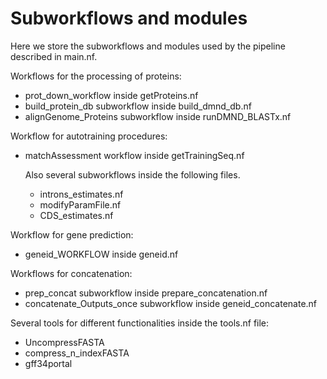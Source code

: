 # Subworkflows and modules

Here we store the subworkflows and modules used by the pipeline described in main.nf.

Workflows for the processing of proteins:
- prot_down_workflow inside getProteins.nf
- build_protein_db subworkflow inside build_dmnd_db.nf
- alignGenome_Proteins subworkflow inside runDMND_BLASTx.nf

Workflow for autotraining procedures:
- matchAssessment workflow inside getTrainingSeq.nf

  Also several subworkflows inside the following files.
  - introns_estimates.nf
  - modifyParamFile.nf
  - CDS_estimates.nf

Workflow for gene prediction:
- geneid_WORKFLOW inside geneid.nf

Workflows for concatenation:
- prep_concat subworkflow inside prepare_concatenation.nf
- concatenate_Outputs_once subworkflow inside geneid_concatenate.nf

Several tools for different functionalities inside the tools.nf file:
- UncompressFASTA
- compress_n_indexFASTA
- gff34portal
